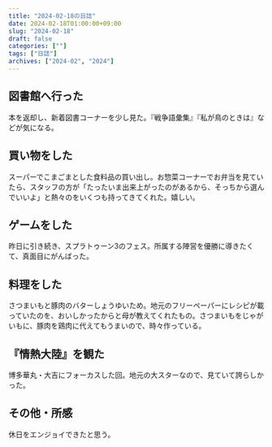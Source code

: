 ```yaml
---
title: "2024-02-18の日誌"
date: 2024-02-18T01:00:00+09:00
slug: "2024-02-18"
draft: false
categories: [""]
tags: ["日誌"]
archives: ["2024-02", "2024"]
---
```

## 図書館へ行った

本を返却し、新着図書コーナーを少し見た。『戦争語彙集』『私が鳥のときは』などが気になる。

## 買い物をした

スーパーでこまごまとした食料品の買い出し。お惣菜コーナーでお弁当を見ていたら、スタッフの方が「たったいま出来上がったのがあるから、そっちから選んでいいよ」と熱々のをいくつも持ってきてくれた。嬉しい。

## ゲームをした

昨日に引き続き、スプラトゥーン3のフェス。所属する陣営を優勝に導きたくて、真面目にがんばった。

## 料理をした

さつまいもと豚肉のバターしょうゆいため。地元のフリーペーパーにレシピが載っていたのを、おいしかったからと母が教えてくれたもの。さつまいもをじゃがいもに、豚肉を鶏肉に代えてもうまいので、時々作っている。

## 『情熱大陸』を観た

博多華丸・大吉にフォーカスした回。地元の大スターなので、見ていて誇らしかった。

## その他・所感

休日をエンジョイできたと思う。
